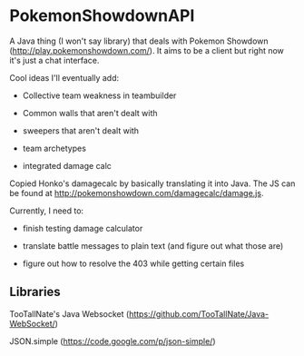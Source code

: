 PokemonShowdownAPI
==================

A Java thing (I won't say library) that deals with Pokemon Showdown (http://play.pokemonshowdown.com/). It aims to be a client but right now it's just a chat interface.

Cool ideas I'll eventually add:

* Collective team weakness in teambuilder

* Common walls that aren't dealt with

* sweepers that aren't dealt with

* team archetypes

* integrated damage calc

Copied Honko's damagecalc by basically translating it into Java.
The JS can be found at http://pokemonshowdown.com/damagecalc/damage.js.

Currently, I need to:
* finish testing damage calculator

* translate battle messages to plain text (and figure out what those are)

* figure out how to resolve the 403 while getting certain files

Libraries
---------


TooTallNate's Java Websocket (https://github.com/TooTallNate/Java-WebSocket/)


JSON.simple (https://code.google.com/p/json-simple/)
